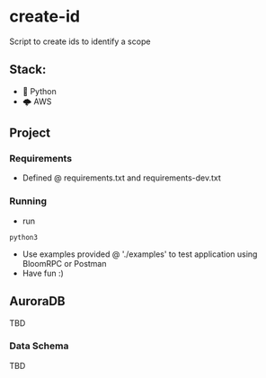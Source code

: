 # create-id
Script to create ids to identify a scope

## Stack:
* :snake: Python
* :cloud_with_lightning: AWS

## Project
### Requirements
* Defined @ requirements.txt and requirements-dev.txt

### Running
* run 
```
python3 
```
* Use examples provided @ './examples' to test application using BloomRPC or Postman
* Have fun :)  

## AuroraDB
TBD

### Data Schema
TBD
